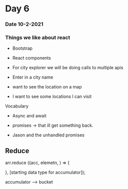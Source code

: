 # Day 6

### Date 10-2-2021

### Things we like about react
- Bootstrap
- React components

- For city explorer we will be doing calls to multiple apis

- Enter in a city name
- want to see the location on a map
- I want to see some locations I can visit

Vocabulary
  - Async and await
  - promises -> that ill get something back.

  - Jason and the unhandled promises


## Reduce

arr.reduce ((acc, elemetn, <idx>) => {

}, [starting data type for accumulator]);

accumulator --> bucket